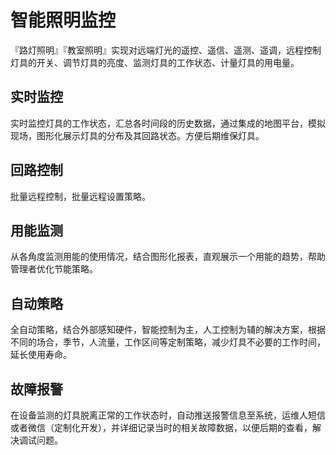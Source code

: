 
# 智能照明监控

『路灯照明』『教室照明』实现对远端灯光的遥控、遥信、遥测、遥调，远程控制灯具的开关、调节灯具的亮度、监测灯具的工作状态、计量灯具的用电量。

## 实时监控
实时监控灯具的工作状态，汇总各时间段的历史数据，通过集成的地图平台，模拟现场，图形化展示灯具的分布及其回路状态。方便后期维保灯具。

## 回路控制
批量远程控制，批量远程设置策略。

## 用能监测
从各角度监测用能的使用情况，结合图形化报表，直观展示一个用能的趋势，帮助管理者优化节能策略。

## 自动策略
全自动策略，结合外部感知硬件，智能控制为主，人工控制为辅的解决方案，根据不同的场合，季节，人流量，工作区间等定制策略，减少灯具不必要的工作时间，延长使用寿命。

## 故障报警
在设备监测的灯具脱离正常的工作状态时，自动推送报警信息至系统，运维人短信或者微信（定制化开发），并详细记录当时的相关故障数据，以便后期的查看，解决调试问题。
